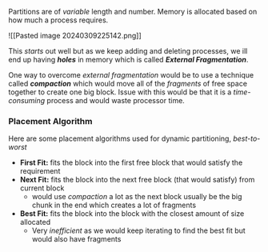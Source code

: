 Partitions are of *variable* length and number. Memory is allocated based on how much a process requires. 

![[Pasted image 20240309225142.png]]

This *starts* out well but as we keep adding and deleting processes, we ill end up having ***holes*** in memory which is called ***External Fragmentation***. 

One way to overcome *external fragmentation* would be to use a technique called ***compaction*** which would move all of the *fragments* of free space together to create one big block. Issue with this would be that it is a *time-consuming* process and would waste processor time. 

### Placement Algorithm
Here are some placement algorithms used for dynamic partitioning, *best-to-worst*
- **First Fit:** fits the block into the first free block that would satisfy the requirement 
- **Next Fit:** fits the block into the next free block (that would satisfy) from current block 
	- would use *compaction* a lot as the next block usually be the big chunk in the end which creates a lot of fragments
- **Best Fit:** fits the block into the block with the closest amount of size allocated 
	- Very *inefficient* as we would keep iterating to find the best fit but would also have fragments 

